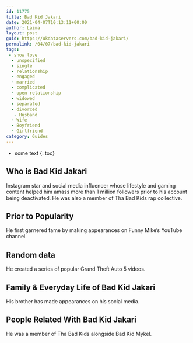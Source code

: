 ```yaml
---
id: 11775
title: Bad Kid Jakari
date: 2021-04-07T10:13:11+00:00
author: Laima
layout: post
guid: https://ukdataservers.com/bad-kid-jakari/
permalink: /04/07/bad-kid-jakari
tags:
 - show love
  - unspecified
  - single
  - relationship
  - engaged
  - married
  - complicated
  - open relationship
  - widowed
  - separated
  - divorced
   - Husband
  - Wife
  - Boyfriend
  - Girlfriend
category: Guides
---
```


* some text
{: toc}


## Who is Bad Kid Jakari
                  
                  
                  
Instagram star and social media influencer whose lifestyle and gaming content helped him amass more than 1 million followers prior to his account being deactivated. He was also a member of Tha Bad Kids rap collective. 
                  
              
            
              
            
                
                
                
## Prior to Popularity
                  
                  
                  
He first garnered fame by making appearances on Funny Mike&#8217;s YouTube channel.
                  
              
            
              
            
                
                
                
## Random data
                  
                  
                  
He created a series of popular Grand Theft Auto 5 videos.
                  
              
            
              
            
                
                
                
## Family & Everyday Life of Bad Kid Jakari
                  
                  
                  
His brother has made appearances on his social media. 
                  
              
            
              
            
                
                
                
## People Related With Bad Kid Jakari
                  
                  
                  
He was a member of Tha Bad Kids alongside Bad Kid Mykel. 
                  
              
            
              
            
                
              
            
              
              
            
            
              
            
          
          
          